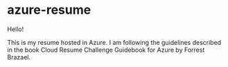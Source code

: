 # azure-resume
Hello! 

This is my resume hosted in Azure. I am following the guidelines described in the book Cloud Resume Challenge Guidebook for Azure by Forrest Brazael.
